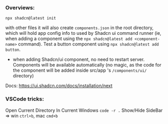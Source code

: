 ### Overviews:
`npx shadcn@latest init`

with other files it will also create `components.json` in the root directory, which will hold app config info to used by Shadcn ui command runner (ie, when adding a component using the `npx shadcn@latest add <component-name>` command). Test a button component using `npx shadcn@latest add button`.


* when adding Shadcn/ui component, no need to restart server. Components will be available automatically (no magic, as the code for the component will be added inside src/app 's `/components/ui/` directory)

Docs: https://ui.shadcn.com/docs/installation/next

### VSCode tricks:
Open Current Directory In Current Windows `code -r .`
Show/Hide SideBar => win `ctrl+b`, mac `cmd+b`